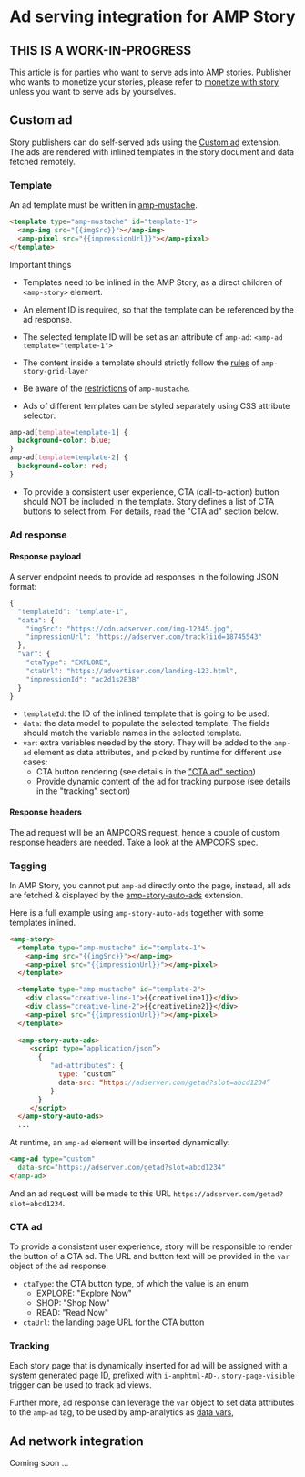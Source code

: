# Ad serving integration for AMP Story

## THIS IS A WORK-IN-PROGRESS

This article is for parties who want to serve ads into AMP stories. Publisher 
who wants to monetize your stories, please refer to [monetize with story](./monetize-with-story.md)
unless you want to serve ads by yourselves.

## Custom ad

Story publishers can do self-served ads using the [Custom ad](../../ads/custom.md) 
extension. The ads are rendered with inlined templates in the story document
and data fetched remotely.

### Template
An ad template must be written in [amp-mustache](../amp-mustache/amp-mustache.md).

```html
<template type="amp-mustache" id="template-1">
  <amp-img src="{{imgSrc}}"></amp-img>
  <amp-pixel src="{{impressionUrl}}"></amp-pixel>
</template>
```

Important things

- Templates need to be inlined in the AMP Story, as a direct children of `<amp-story>` element.
- An element ID is required, so that the template can be referenced by the ad response.
- The selected template ID will be set as an attribute of `amp-ad`: `<amp-ad template="template-1">`
- The content inside a template should strictly follow the [rules](https://github.com/ampproject/amphtml/blob/master/extensions/amp-story/validator-amp-story.protoascii) of `amp-story-grid-layer`
- Be aware of the [restrictions](../amp-mustache/amp-mustache.md#Restrictions) of `amp-mustache`.

- Ads of different templates can be styled separately using CSS attribute selector:
```css
amp-ad[template=template-1] {
  background-color: blue;
}
amp-ad[template=template-2] {
  background-color: red;
}
```

- To provide a consistent user experience, CTA (call-to-action) button should NOT
be included in the template. Story defines a list of CTA buttons to select from.
For details, read the "CTA ad" section below. 

### Ad response

#### Response payload
A server endpoint needs to provide ad responses in the following JSON format:

```js
{
  "templateId": "template-1",
  "data": {
    "imgSrc": "https://cdn.adserver.com/img-12345.jpg",
    "impressionUrl": "https://adserver.com/track?iid=18745543"
  },
  "var": {
    "ctaType": "EXPLORE",
    "ctaUrl": "https://advertiser.com/landing-123.html",
    "impressionId": "ac2d1s2E3B"
  }
}
```

- `templateId`: the ID of the inlined template that is going to be used.
- `data`: the data model to populate the selected template. The fields should match the variable names in the selected template.
- `var`: extra variables needed by the story. They will be added to the `amp-ad` element as data attributes, and picked by runtime for different use cases:
    - CTA button rendering (see details in the ["CTA ad" section](#CTA-ad))
    - Provide dynamic content of the ad for tracking purpose (see details in the "tracking" section)

#### Response headers
The ad request will be an AMPCORS request, hence a couple of custom response headers are needed.
Take a look at the [AMPCORS spec](../spec/amp-cors-request.md).

### Tagging

In AMP Story, you cannot put `amp-ad` directly onto the page, instead, all ads
are fetched & displayed by the [amp-story-auto-ads](./amp-story-auto-ads.md)
extension.

Here is a full example using `amp-story-auto-ads` together with some templates inlined.

```html
<amp-story>
  <template type="amp-mustache" id="template-1">
    <amp-img src="{{imgSrc}}"></amp-img>
    <amp-pixel src="{{impressionUrl}}"></amp-pixel>
  </template>

  <template type="amp-mustache" id="template-2">
    <div class="creative-line-1">{{creativeLine1}}</div>
    <div class="creative-line-2">{{creativeLine2}}</div>
    <amp-pixel src="{{impressionUrl}}"></amp-pixel>
  </template>
  
  <amp-story-auto-ads>
     <script type=”application/json”>
       {
          "ad-attributes": {
            type: “custom”
            data-src: “https://adserver.com/getad?slot=abcd1234”
          }
       }
     </script>
  </amp-story-auto-ads>
  ...
```

At runtime, an `amp-ad` element will be inserted dynamically:

```html
<amp-ad type="custom"
  data-src="https://adserver.com/getad?slot=abcd1234"
</amp-ad>
```

And an ad request will be made to this URL `https://adserver.com/getad?slot=abcd1234`.

### CTA ad
To provide a consistent user experience, story will be responsible to render 
the button of a CTA ad. The URL and button text will be provided in the `var` 
object of the ad response.

- `ctaType`: the CTA button type, of which the value is an enum 
   - EXPLORE: "Explore Now"
   - SHOP: "Shop Now"
   - READ: "Read Now"
- `ctaUrl`: the landing page URL for the CTA button

### Tracking
Each story page that is dynamically inserted for ad will be assigned with a system
generated page ID, prefixed with `i-amphtml-AD-`. `story-page-visible` trigger 
can be used to track ad views.

Further more, ad response can leverage the `var` object to set data attributes 
to the `amp-ad` tag, to be used by amp-analytics as [data vars](../amp-analytics/analytics-vars.md),

## Ad network integration
Coming soon ...
